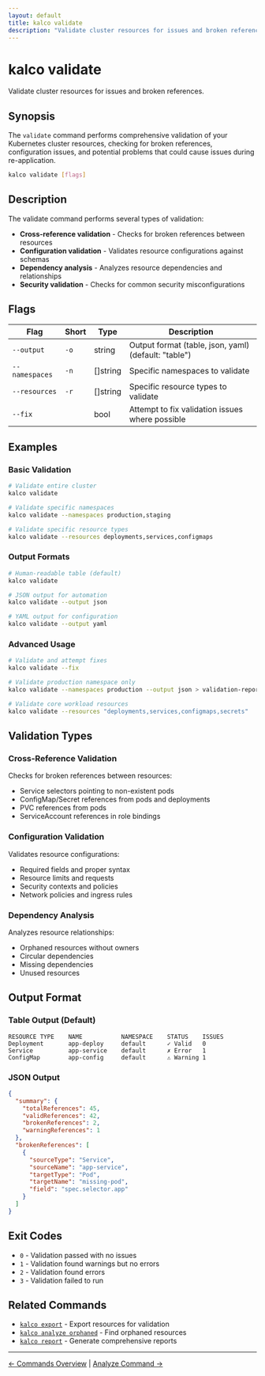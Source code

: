 ```yaml
---
layout: default
title: kalco validate
description: "Validate cluster resources for issues and broken references"
---
```


# kalco validate

Validate cluster resources for issues and broken references.

## Synopsis

The `validate` command performs comprehensive validation of your Kubernetes cluster resources, checking for broken references, configuration issues, and potential problems that could cause issues during re-application.

```bash
kalco validate [flags]
```

## Description

The validate command performs several types of validation:

- **Cross-reference validation** - Checks for broken references between resources
- **Configuration validation** - Validates resource configurations against schemas
- **Dependency analysis** - Analyzes resource dependencies and relationships
- **Security validation** - Checks for common security misconfigurations

## Flags

| Flag | Short | Type | Description |
|------|-------|------|-------------|
| `--output` | `-o` | string | Output format (table, json, yaml) (default: "table") |
| `--namespaces` | `-n` | []string | Specific namespaces to validate |
| `--resources` | `-r` | []string | Specific resource types to validate |
| `--fix` | | bool | Attempt to fix validation issues where possible |

## Examples

### Basic Validation

```bash
# Validate entire cluster
kalco validate

# Validate specific namespaces
kalco validate --namespaces production,staging

# Validate specific resource types
kalco validate --resources deployments,services,configmaps
```

### Output Formats

```bash
# Human-readable table (default)
kalco validate

# JSON output for automation
kalco validate --output json

# YAML output for configuration
kalco validate --output yaml
```

### Advanced Usage

```bash
# Validate and attempt fixes
kalco validate --fix

# Validate production namespace only
kalco validate --namespaces production --output json > validation-report.json

# Validate core workload resources
kalco validate --resources "deployments,services,configmaps,secrets"
```

## Validation Types

### Cross-Reference Validation

Checks for broken references between resources:

- Service selectors pointing to non-existent pods
- ConfigMap/Secret references from pods and deployments
- PVC references from pods
- ServiceAccount references in role bindings

### Configuration Validation

Validates resource configurations:

- Required fields and proper syntax
- Resource limits and requests
- Security contexts and policies
- Network policies and ingress rules

### Dependency Analysis

Analyzes resource relationships:

- Orphaned resources without owners
- Circular dependencies
- Missing dependencies
- Unused resources

## Output Format

### Table Output (Default)

```
RESOURCE TYPE    NAME           NAMESPACE    STATUS    ISSUES
Deployment       app-deploy     default      ✓ Valid   0
Service          app-service    default      ✗ Error   1
ConfigMap        app-config     default      ⚠ Warning 1
```

### JSON Output

```json
{
  "summary": {
    "totalReferences": 45,
    "validReferences": 42,
    "brokenReferences": 2,
    "warningReferences": 1
  },
  "brokenReferences": [
    {
      "sourceType": "Service",
      "sourceName": "app-service",
      "targetType": "Pod",
      "targetName": "missing-pod",
      "field": "spec.selector.app"
    }
  ]
}
```

## Exit Codes

- `0` - Validation passed with no issues
- `1` - Validation found warnings but no errors
- `2` - Validation found errors
- `3` - Validation failed to run

## Related Commands

- [`kalco export`](export.md) - Export resources for validation
- [`kalco analyze orphaned`](analyze.md#orphaned) - Find orphaned resources
- [`kalco report`](report.md) - Generate comprehensive reports

---

[← Commands Overview](index.md) | [Analyze Command →](analyze.md)